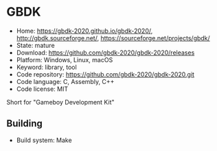 # GBDK

- Home: https://gbdk-2020.github.io/gbdk-2020/, http://gbdk.sourceforge.net/, https://sourceforge.net/projects/gbdk/
- State: mature
- Download: https://github.com/gbdk-2020/gbdk-2020/releases
- Platform: Windows, Linux, macOS
- Keyword: library, tool
- Code repository: https://github.com/gbdk-2020/gbdk-2020.git
- Code language: C, Assembly, C++
- Code license: MIT

Short for "Gameboy Development Kit"

## Building

- Build system: Make
